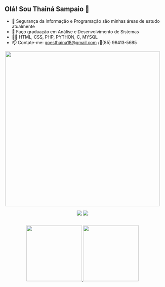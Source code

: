 ## Olá! Sou Thainá Sampaio 👋 ##
  
- 🔭 Segurança da Informação e Programação são minhas áreas de estudo atualmente
- 🌱 Faço graduação em Análise e Desenvolvimento de Sistemas
- 👩‍💻 HTML, CSS, PHP, PYTHON, C, MYSQL 
- 📫 Contate-me: goesthaina18@gmail.com /📲(85) 98413-5685


<p align = "center"><img style="" src="https://media.giphy.com/media/kbRb4eyCNC0aMz5x68/giphy.gif?cid=ecf05e47qrxnxw58tpsfgujmlm7mpt43wmyq8ck61ost6g25&rid=giphy.gif&ct=g" width="500"></p>
  

<div align = "center"> 
  <a href="https://instagram.com/thaina_samp" target="_blank"><img src="https://img.shields.io/badge/-Instagram-%23E4405F?style=for-the-badge&logo=instagram&logoColor=white" target="_blank"></a>
  <a href="https://www.linkedin.com/in/thainá-goes-3049371b8/" target="_blank"><img src="https://img.shields.io/badge/-LinkedIn-%230077B5?style=for-the-badge&logo=linkedin&logoColor=white" target="_blank"></a> 
</div>

 ##

<div align="center">
  <a href="https://github.com/thainasampaio">
  <img height="180em" src="https://github-readme-stats.vercel.app/api?username=thainasampaio&show_icons=true&theme=midnight-purple&include_all_commits=true&count_private=true"/>
  <img height="180em" src="https://github-readme-stats.vercel.app/api/top-langs/?username=thainasampaio&layout=compact&langs_count=7&theme=midnight-purple"/>
</div>
 
  
  
  
 
